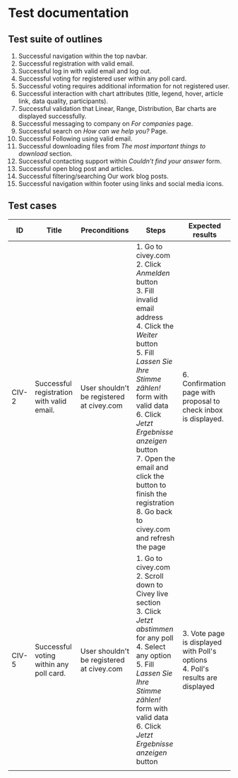 # Test documentation

## Test suite of outlines
1. Successful navigation within the top navbar.
2. Successful registration with valid email.
3. Successful log in with valid email and log out.
4. Successful voting for registered user within any poll card.
5. Successful voting requires additional information for not registered user.
6. Successful interaction with chart attributes (title, legend, hover, article link, data quality, participants).
7. Successful validation that Linear, Range, Distribution, Bar charts are displayed successfully.
8. Successful messaging to company on *For companies* page.
9. Successful search on *How can we help you?* Page.
10. Successful Following using valid email.
11. Successful downloading files from *The most important things to download* section.
12. Successful contacting support within *Couldn’t find your answer* form.
13. Successful open blog post and articles.
14. Successful filtering/searching Our work blog posts.
16. Successful navigation within footer using links and social media icons.

## Test cases
| ID    | Title                                     | Preconditions                             | Steps                                                                                                                                                                                                                                                                                                                                                    | Expected results                                                                 |
|-------|-------------------------------------------|-------------------------------------------|----------------------------------------------------------------------------------------------------------------------------------------------------------------------------------------------------------------------------------------------------------------------------------------------------------------------------------------------------------|----------------------------------------------------------------------------------|
| CIV-2 | Successful registration with valid email. | User shouldn't be registered at civey.com | 1. Go to civey.com  <br>2. Click *Anmelden* button<br>3. Fill invalid email address<br>4. Click the *Weiter* button<br>5. Fill *Lassen Sie Ihre Stimme zählen!* form with valid data<br>6. Click *Jetzt Ergebnisse anzeigen* button<br>7. Open the email and click the button to finish the registration<br>8. Go back to civey.com and refresh the page | 6. Confirmation page with proposal to check inbox is displayed.                  |
| CIV-5 | Successful voting within any poll card.   | User shouldn't be registered at civey.com | 1. Go to civey.com <br>2. Scroll down to Civey live section<br>3. Click *Jetzt abstimmen* for any poll<br>4. Select any option<br>5. Fill *Lassen Sie Ihre Stimme zählen!* form with valid data<br>6. Click *Jetzt Ergebnisse anzeigen* button                                                                                                           | 3. Vote page is displayed with Poll's options<br>4. Poll's results are displayed |
|       |                                           |                                           |                                                                                                                                                                                                                                                                                                                                                          |                                                                                  |